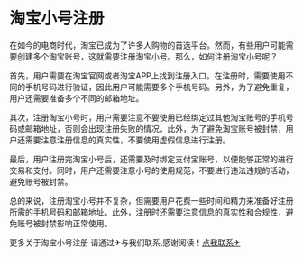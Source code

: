 # 淘宝小号注册

在如今的电商时代，淘宝已成为了许多人购物的首选平台。然而，有些用户可能需要创建多个淘宝账号，这就需要注册淘宝小号。那么，如何注册淘宝小号呢？

首先，用户需要在淘宝官网或者淘宝APP上找到注册入口。在注册时，需要使用不同的手机号码进行验证，因此用户可能需要多个手机号码。另外，为了避免重复，用户还需要准备多个不同的邮箱地址。

其次，注册淘宝小号时，用户需要注意不要使用已经绑定过其他淘宝账号的手机号码或邮箱地址，否则会出现注册失败的情况。此外，为了避免淘宝账号被封禁，用户还需要注意注册信息的真实性，不要使用虚假信息进行注册。

最后，用户注册完淘宝小号后，还需要及时绑定支付宝账号，以便能够正常的进行交易和支付。同时，用户还需要注意小号的使用规范，不要进行违法违规的活动，避免账号被封禁。

总的来说，注册淘宝小号并不复杂，但需要用户花费一些时间和精力来准备好注册所需的手机号码和邮箱地址。此外，注册时还需要注意信息的真实性和合规性，避免账号被封禁影响正常使用。

更多关于淘宝小号注册 请通过✈与我们联系,感谢阅读！[点我联系✈](https://help.k02.cc)